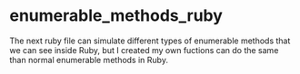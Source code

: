 # enumerable_methods_ruby
The next ruby file can simulate different types of enumerable methods that we can see inside Ruby, but I created my own fuctions can do the same than normal enumerable methods in Ruby.
